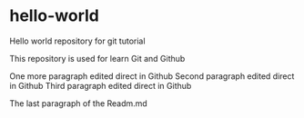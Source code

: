 # hello-world
Hello world repository for git tutorial

This repository is used for learn Git and Github

One more paragraph edited direct in Github
Second paragraph edited direct in Github
Third paragraph edited direct in Github



The last paragraph of the Readm.md
